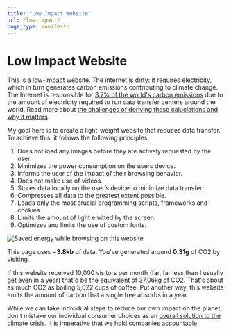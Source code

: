 ```yaml
---
title: "Low Impact Website"
url: /low-impact/
page_type: manifesto
---
```


<h1 class="manifesto">Low <span>Impact</span> Website</h1>

This is a low-impact website. The internet is dirty: it requires electricity, which in turn generates carbon emissions contributing to climate change. The Internet is responsible for [3.7% of the world's carbon emissions](https://www.theguardian.com/environment/2010/aug/12/carbon-footprint-internet) due to the amount of electricity required to run data transfer centers around the world. Read more about [the challenges of deriving these caluclations and why it matters](https://sustainablewebdesign.org/calculating-digital-emissions/).

My goal here is to create a light-weight website that reduces data transfer. To achieve this, it follows the following principles: 

1. Does not load any images before they are actively requested by the user.
2. Minimizes the power consumption on the users device.
3. Informs the user of the impact of their browsing behavior.
4. Does not make use of videos.
5. Stores data locally on the user’s device to minimize data transfer.
6. Compresses all data to the greatest extent possible.
7. Loads only the most crucial programming scripts, frameworks and cookies.
8. Limits the amount of light emitted by the screen.
9. Optimizes and limits the use of custom fonts. 

<div class="metrics_container">
  <div class="metrics-left">
    <div class="metrics_container_item">
      <img class="metrics__img" src="/assets/images/bolt.svg" alt="Saved energy while browsing on this website">
    </div>
    <p>This page uses ~<strong>3.8kb</strong> of data. You've generated around <strong>0.31g</strong> of CO2 by visiting.</p>
  </div>
  <div class="metrics-right">
    <p>If this website received 10,000 visitors per month (far, far less than I usually get even in a year) that'd be the equivalent of 37.06kg of CO2. That's about as much CO2 as boiling 5,022 cups of coffee. Put another way, this website emits the amount of carbon that a single tree absorbs in a year.</p>
  </div>
</div>

While we can take individual steps to reduce our own impact on the planet,
don't mistake our individual consumer choices as an [overall solution to the
climate
crisis](https://ourworldindata.org/how-much-will-it-cost-to-mitigate-climate-change). It is imperative that we [hold companies accountable](https://www.theguardian.com/sustainable-business/2017/jul/10/100-fossil-fuel-companies-investors-responsible-71-global-emissions-cdp-study-climate-change).
